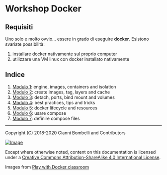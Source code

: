 # Workshop Docker

## Requisiti
Uno solo e molto ovvio...
essere in grado di eseguire __docker__.
Esistono svariate possibilità:
1. installare docker nativamente sul proprio computer
2. utilizzare una VM linux con docker installato nativamente

## Indice
1. [Modulo 1](./module01/README.md): engine, images, containers and isolation
2. [Modulo 2](./module02/README.md): create images, tag, layers and cache
3. [Modulo 3](./module03/README.md): detach, ports, bind mount and volumes
4. [Modulo 4](./module04/README.md): best practices, tips and tricks
5. [Modulo 5](./module05/README.md): docker lifecycle and resources
6. [Modulo 6](./module06/README.md): usare compose
7. [Modulo 7](./module07/README.md): definire compose files

___

Copyright (C) 2018-2020 Gianni Bombelli and Contributors

[![Image](https://i.creativecommons.org/l/by-sa/4.0/88x31.png)](https://creativecommons.org/licenses/by-sa/4.0/)

Except where otherwise noted, content on this documentation is licensed under a [Creative Commons Attribution-ShareAlike 4.0 International License](https://creativecommons.org/licenses/by-sa/4.0/).

Images from [Play with Docker classroom](https://training.play-with-docker.com/about/)
